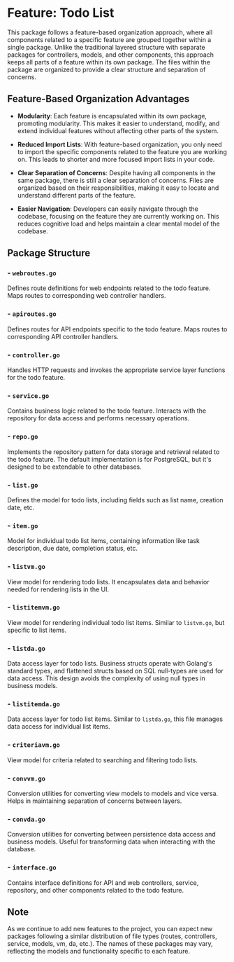# Feature: Todo List

This package follows a feature-based organization approach, where all components related to a specific feature are grouped together within a single package. Unlike the traditional layered structure with separate packages for controllers, models, and other components, this approach keeps all parts of a feature within its own package. The files within the package are organized to provide a clear structure and separation of concerns.

## Feature-Based Organization Advantages

- **Modularity**: Each feature is encapsulated within its own package, promoting modularity. This makes it easier to understand, modify, and extend individual features without affecting other parts of the system.

- **Reduced Import Lists**: With feature-based organization, you only need to import the specific components related to the feature you are working on. This leads to shorter and more focused import lists in your code.

- **Clear Separation of Concerns**: Despite having all components in the same package, there is still a clear separation of concerns. Files are organized based on their responsibilities, making it easy to locate and understand different parts of the feature.

- **Easier Navigation**: Developers can easily navigate through the codebase, focusing on the feature they are currently working on. This reduces cognitive load and helps maintain a clear mental model of the codebase.

## Package Structure

### - `webroutes.go`

Defines route definitions for web endpoints related to the todo feature. Maps routes to corresponding web controller handlers.

### - `apiroutes.go`

Defines routes for API endpoints specific to the todo feature. Maps routes to corresponding API controller handlers.

### - `controller.go`

Handles HTTP requests and invokes the appropriate service layer functions for the todo feature.

### - `service.go`

Contains business logic related to the todo feature. Interacts with the repository for data access and performs necessary operations.

### - `repo.go`

Implements the repository pattern for data storage and retrieval related to the todo feature. The default implementation is for PostgreSQL, but it's designed to be extendable to other databases.

### - `list.go`

Defines the model for todo lists, including fields such as list name, creation date, etc.

### - `item.go`

Model for individual todo list items, containing information like task description, due date, completion status, etc.

### - `listvm.go`

View model for rendering todo lists. It encapsulates data and behavior needed for rendering lists in the UI.

### - `listitemvm.go`

View model for rendering individual todo list items. Similar to `listvm.go`, but specific to list items.

### - `listda.go`

Data access layer for todo lists. Business structs operate with Golang's standard types, and flattened structs based on SQL null-types are used for data access. This design avoids the complexity of using null types in business models.

### - `listitemda.go`

Data access layer for todo list items. Similar to `listda.go`, this file manages data access for individual list items.

### - `criteriavm.go`

View model for criteria related to searching and filtering todo lists.

### - `convvm.go`

Conversion utilities for converting view models to models and vice versa. Helps in maintaining separation of concerns between layers.

### - `convda.go`

Conversion utilities for converting between persistence data access and business models. Useful for transforming data when interacting with the database.

### - `interface.go`

Contains interface definitions for API and web controllers, service, repository, and other components related to the todo feature.

## Note

As we continue to add new features to the project, you can expect new packages following a similar distribution of file types (routes, controllers, service, models, vm, da, etc.). The names of these packages may vary, reflecting the models and functionality specific to each feature.
